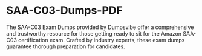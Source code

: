 # SAA-C03-Dumps-PDF
The SAA-C03 Exam Dumps provided by Dumpsvibe offer a comprehensive and trustworthy resource for those getting ready to sit for the Amazon SAA-C03 certification exam. Crafted by industry experts, these exam dumps guarantee thorough preparation for candidates.
